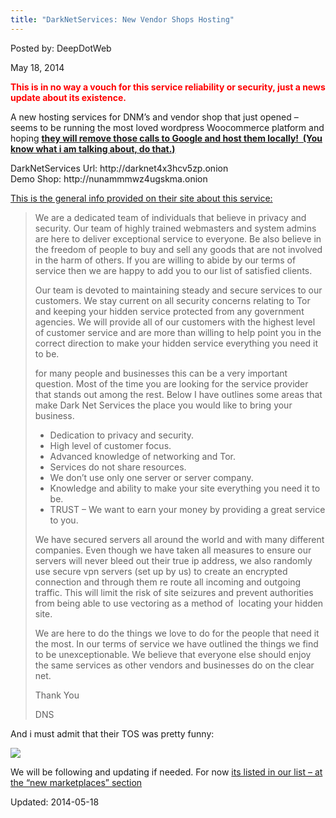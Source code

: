 ```yaml
---
title: "DarkNetServices: New Vendor Shops Hosting"
---
```


Posted by: DeepDotWeb

<span>May 18, 2014</span>

<p><span style="color: #ff0000;"><strong>This is in no way a vouch for this service reliability or security, just a news update about its existence.  </strong></span></p>
<p>A new hosting services for DNM&#8217;s and vendor shop that just opened &#8211; seems to be running the most loved wordpress Woocommerce platform and hoping <span style="text-decoration: underline;"><strong>they will remove those calls to Google and host them locally!  (You know what i am talking about, do that.)</strong></span></p>
<p>DarkNetServices Url: http://darknet4x3hcv5zp.onion<br />
    Demo Shop: http://nunammmwz4ugskma.onion</p>
<p><span style="text-decoration: underline;">This is the general info provided on their site about this service:</span></p>
<blockquote>
<p style="text-align: left;">We are a dedicated team of individuals that believe in privacy and security. Our team of highly trained webmasters and system admins are here to deliver exceptional service to everyone. Be also believe in the freedom of people to buy and sell any goods that are not involved in the harm of others. If you are willing to abide by our terms of service then we are happy to add you to our list of satisfied clients.</p>
<p style="text-align: left;">Our team is devoted to maintaining steady and secure services to our customers. We stay current on all security concerns relating to Tor and keeping your hidden service protected from any government agencies. We will provide all of our customers with the highest level of customer service and are more than willing to help point you in the correct direction to make your hidden service everything you need it to be.</p>
<p>for many people and businesses this can be a very important question. Most of the time you are looking for the service provider that stands out among the rest. Below I have outlines some areas that make Dark Net Services the place you would like to bring your business.</p>
<ul>
<li>Dedication to privacy and security.</li>
<li>High level of customer focus.</li>
<li>Advanced knowledge of networking and Tor.</li>
<li>Services do not share resources.</li>
<li>We don’t use only one server or server company.</li>
<li>Knowledge and ability to make your site everything you need it to be.</li>
<li>TRUST – We want to earn your money by providing a great service to you.</li>
</ul>
<p>We have secured servers all around the world and with many different companies. Even though we have taken all measures to ensure our servers will never bleed out their true ip address, we also randomly use secure vpn servers (set up by us) to create an encrypted connection and through them re route all incoming and outgoing traffic. This will limit the risk of site seizures and prevent authorities from being able to use vectoring as a method of  locating your hidden site.</p>
<p>We are here to do the things we love to do for the people that need it the most. In our terms of service we have outlined the things we find to be unexceptionable. We believe that everyone else should enjoy the same services as other vendors and businesses do on the clear net.</p>
<p>Thank You</p>
<p>DNS</p></blockquote>
<p>And i must admit that their TOS was pretty funny:</p>
<img src="https://G-I-R.github.io/deepdotweb/imgs/2014/05/terms.png" />

<p>We will be following and updating if needed. For now <a href="/2013/10/28/updated-llist-of-hidden-marketplaces-tor-i2p/">its listed in our list &#8211; at the &#8220;new marketplaces&#8221; section</a></p>

Updated: 2014-05-18
    
